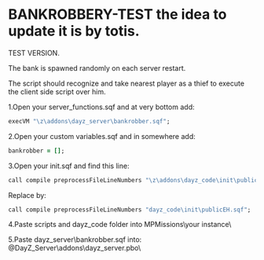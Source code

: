 # BANKROBBERY-TEST  the idea to update it is by totis.

TEST VERSION.

The bank is spawned randomly on each server restart.

The script should recognize and take nearest player as a thief to execute the client side script over him.



1.Open your server_functions.sqf and at very bottom add:

```ruby
execVM "\z\addons\dayz_server\bankrobber.sqf";
```

2.Open your custom variables.sqf and in somewhere add:
```ruby
bankrobber = [];
```

3.Open your init.sqf and find this line:
```ruby
call compile preprocessFileLineNumbers "\z\addons\dayz_code\init\publicEH.sqf";
```
Replace by:
```ruby
call compile preprocessFileLineNumbers "dayz_code\init\publicEH.sqf";
```

4.Paste scripts and dayz_code folder into MPMissions\your instance\

5.Paste dayz_server\bankrobber.sqf into: @DayZ_Server\addons\dayz_server.pbo\
